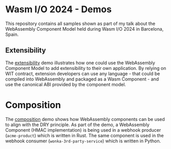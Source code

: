 # Wasm I/O 2024 - Demos

This repository contains all samples shown as part of my talk about the WebAssembly Component Model held during Wasm I/O 2024 in Barcelona, Spain.


## Extensibility

The [extensibility](./extensibility/) demo illustrates how one could use the WebAssembly Component Model to add extensibility to their own application. By relying on WIT contract, extension developers can use any language - that could be compiled into WebAssembly and packaged as a Wasm Component - and use the canonical ABI provided by the component model.

# Composition

The [composition](./composition-sample/) demo shows how WebAssembly components can be used to align with the DRY principle. As part of the demo, a WebAssembly Component (HMAC implementation) is being used in a webhook producer (`acme-product`) which is written in Rust. The same component is used in the webhook consumer (`wonka-3rd-party-service`) which is written in Python.

